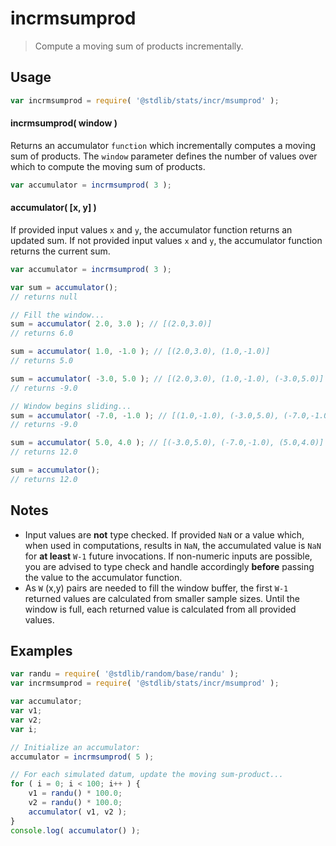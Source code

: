 <!--

@license Apache-2.0

Copyright (c) 2018 The Stdlib Authors.

Licensed under the Apache License, Version 2.0 (the "License");
you may not use this file except in compliance with the License.
You may obtain a copy of the License at

   http://www.apache.org/licenses/LICENSE-2.0

Unless required by applicable law or agreed to in writing, software
distributed under the License is distributed on an "AS IS" BASIS,
WITHOUT WARRANTIES OR CONDITIONS OF ANY KIND, either express or implied.
See the License for the specific language governing permissions and
limitations under the License.

-->

# incrmsumprod

> Compute a moving sum of products incrementally.

<section class="usage">

## Usage

```javascript
var incrmsumprod = require( '@stdlib/stats/incr/msumprod' );
```

#### incrmsumprod( window )

Returns an accumulator `function` which incrementally computes a moving sum of products. The `window` parameter defines the number of values over which to compute the moving sum of products.

```javascript
var accumulator = incrmsumprod( 3 );
```

#### accumulator( \[x, y] )

If provided input values `x` and `y`, the accumulator function returns an updated sum. If not provided input values `x` and `y`, the accumulator function returns the current sum.

```javascript
var accumulator = incrmsumprod( 3 );

var sum = accumulator();
// returns null

// Fill the window...
sum = accumulator( 2.0, 3.0 ); // [(2.0,3.0)]
// returns 6.0

sum = accumulator( 1.0, -1.0 ); // [(2.0,3.0), (1.0,-1.0)]
// returns 5.0

sum = accumulator( -3.0, 5.0 ); // [(2.0,3.0), (1.0,-1.0), (-3.0,5.0)]
// returns -9.0

// Window begins sliding...
sum = accumulator( -7.0, -1.0 ); // [(1.0,-1.0), (-3.0,5.0), (-7.0,-1.0)]
// returns -9.0

sum = accumulator( 5.0, 4.0 ); // [(-3.0,5.0), (-7.0,-1.0), (5.0,4.0)]
// returns 12.0

sum = accumulator();
// returns 12.0
```

</section>

<!-- /.usage -->

<section class="notes">

## Notes

-   Input values are **not** type checked. If provided `NaN` or a value which, when used in computations, results in `NaN`, the accumulated value is `NaN` for **at least** `W-1` future invocations. If non-numeric inputs are possible, you are advised to type check and handle accordingly **before** passing the value to the accumulator function.
-   As `W` (x,y) pairs are needed to fill the window buffer, the first `W-1` returned values are calculated from smaller sample sizes. Until the window is full, each returned value is calculated from all provided values.

</section>

<!-- /.notes -->

<section class="examples">

## Examples

<!-- eslint no-undef: "error" -->

```javascript
var randu = require( '@stdlib/random/base/randu' );
var incrmsumprod = require( '@stdlib/stats/incr/msumprod' );

var accumulator;
var v1;
var v2;
var i;

// Initialize an accumulator:
accumulator = incrmsumprod( 5 );

// For each simulated datum, update the moving sum-product...
for ( i = 0; i < 100; i++ ) {
    v1 = randu() * 100.0;
    v2 = randu() * 100.0;
    accumulator( v1, v2 );
}
console.log( accumulator() );
```

</section>

<!-- /.examples -->

<section class="links">

</section>

<!-- /.links -->
